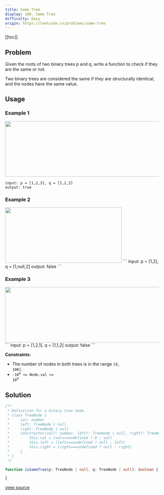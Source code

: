 ```yaml
---
title: Same Tree
display: 100. Same Tree
difficulty: Easy
origin: https://leetcode.cn/problems/same-tree
---
```


[[toc]]

## Problem

Given the roots of two binary trees p and q, write a function to check if they are the same or not.

Two binary trees are considered the same if they are structurally identical, and the nodes have the same value.

## Usage

### Example 1

<img alt="" src="https://assets.leetcode.com/uploads/2020/12/20/ex1.jpg" style="width: 622px; height: 182px;" />

```
input: p = [1,2,3], q = [1,2,3]
output: true
```

### Example 2
<img alt="" src="https://assets.leetcode.com/uploads/2020/12/20/ex2.jpg" style="width: 382px; height: 182px;" />
```
input: p = [1,2], q = [1,null,2]
output: false
```

### Example 3
<img alt="" src="https://assets.leetcode.com/uploads/2020/12/20/ex3.jpg" style="width: 622px; height: 182px;" />
```
input: p = [1,2,1], q = [1,1,2]
output: false
```


**Constraints:**

- The number of nodes in both trees is in the range <code>[0, 100]</code>.
- <code>-10<sup>4</sup> &lt;= Node.val &lt;= 10<sup>4</sup></code>


## Solution

```ts
/**
 * Definition for a binary tree node.
 * class TreeNode {
 *     val: number
 *     left: TreeNode | null
 *     right: TreeNode | null
 *     constructor(val?: number, left?: TreeNode | null, right?: TreeNode | null) {
 *         this.val = (val===undefined ? 0 : val)
 *         this.left = (left===undefined ? null : left)
 *         this.right = (right===undefined ? null : right)
 *     }
 * }
 */

function isSameTree(p: TreeNode | null, q: TreeNode | null): boolean {

}
```

[view source](https://leetcode.cn/problems/same-tree)

